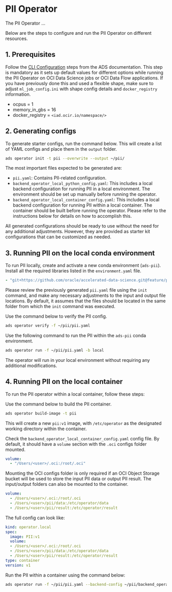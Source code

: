 # PII Operator

The PII Operator ...

Below are the steps to configure and run the PII Operator on different resources.

## 1. Prerequisites

Follow the [CLI Configuration](https://accelerated-data-science.readthedocs.io/en/latest/user_guide/cli/opctl/configure.html) steps from the ADS documentation. This step is mandatory as it sets up default values for different options while running the PII Operator on OCI Data Science jobs or OCI Data Flow applications. If you have previously done this and used a flexible shape, make sure to adjust `ml_job_config.ini` with shape config details and `docker_registry` information.

- ocpus = 1
- memory_in_gbs = 16
- docker_registry = `<iad.ocir.io/namespace/>`

## 2. Generating configs

To generate starter configs, run the command below. This will create a list of YAML configs and place them in the `output` folder.

```bash
ads operator init -t pii --overwrite --output ~/pii/
```

The most important files expected to be generated are:

- `pii.yaml`: Contains PII-related configuration.
- `backend_operator_local_python_config.yaml`: This includes a local backend configuration for running PII in a local environment. The environment should be set up manually before running the operator.
- `backend_operator_local_container_config.yaml`: This includes a local backend configuration for running PII within a local container. The container should be built before running the operator. Please refer to the instructions below for details on how to accomplish this.

All generated configurations should be ready to use without the need for any additional adjustments. However, they are provided as starter kit configurations that can be customized as needed.

## 3. Running PII on the local conda environment

To run PII locally, create and activate a new conda environment (`ads-pii`). Install all the required libraries listed in the `environment.yaml` file.

```yaml
- "git+https://github.com/oracle/accelerated-data-science.git@feature/pii#egg=oracle-ads"
```

Please review the previously generated `pii.yaml` file using the `init` command, and make any necessary adjustments to the input and output file locations. By default, it assumes that the files should be located in the same folder from which the `init` command was executed.

Use the command below to verify the PII config.

```bash
ads operator verify -f ~/pii/pii.yaml
```

Use the following command to run the PII within the `ads-pii` conda environment.

```bash
ads operator run -f ~/pii/pii.yaml -b local
```

The operator will run in your local environment without requiring any additional modifications.

## 4. Running PII on the local container

To run the PII operator within a local container, follow these steps:

Use the command below to build the PII container.

```bash
ads operator build-image -t pii
```

This will create a new `pii:v1` image, with `/etc/operator` as the designated working directory within the container.


Check the `backend_operator_local_container_config.yaml` config file. By default, it should have a `volume` section with the `.oci` configs folder mounted.

```yaml
volume:
  - "/Users/<user>/.oci:/root/.oci"
```

Mounting the OCI configs folder is only required if an OCI Object Storage bucket will be used to store the input PII data or output PII result. The input/output folders can also be mounted to the container.

```yaml
volume:
  - /Users/<user>/.oci:/root/.oci
  - /Users/<user>/pii/data:/etc/operator/data
  - /Users/<user>/pii/result:/etc/operator/result
```

The full config can look like:
```yaml
kind: operator.local
spec:
  image: PII:v1
  volume:
  - /Users/<user>/.oci:/root/.oci
  - /Users/<user>/pii/data:/etc/operator/data
  - /Users/<user>/pii/result:/etc/operator/result
type: container
version: v1
```

Run the PII within a container using the command below:

```bash
ads operator run -f ~/pii/pii.yaml --backend-config ~/pii/backend_operator_local_container_config.yaml
```
